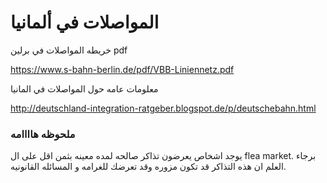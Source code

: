
# المواصلات في ألمانيا

خريطه المواصلات في برلين pdf

<https://www.s-bahn-berlin.de/pdf/VBB-Liniennetz.pdf>

معلومات عامه حول المواصلات في المانيا

<http://deutschland-integration-ratgeber.blogspot.de/p/deutschebahn.html>

### ملحوظه هاااامه


يوجد اشخاص يعرضون تذاكر صالحه لمده معينه بثمن اقل على ال flea market.
برجاء العلم ان هذه التذاكر قد تكون مزوره وقد تعرضك للغرامه و المسائله
القانونيه.